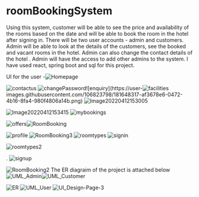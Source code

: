 # roomBookingSystem
 Using this system, customer will be able to see the price and availability of the rooms based on the date and will be able to book the room in the hotel after signing in. There will be two user accounts - admin and customers. Admin will be able to look at the details of the customers, see the booked and vacant rooms in the hotel. Admin can also change the contact details of the hotel . Admin will have the access to add other admins to the system. I have used react, spring boot and sql for this project.

UI for the user -![Homepage](https://user-images.githubusercontent.com/106823798/181648272-8c3f5a99-4a3d-4eeb-bc75-51cac228a205.png)

![contactus](https://user-images.githubusercontent.com/106823798/181648308-2a8f6557-a82a-4c2b-93f5-c935b0ec1021.png)
![changePassword](https://user-images.githubusercontent.com/106823798/181648311-6a117e1d-6ced-4e4e-ab36-9326300defb5.png)![enquiry](https://user-![facilities](https://user-images.githubusercontent.com/106823798/181648321-57257c7a-11fa-419c-aaba-f6d9b4332270.png)
images.githubusercontent.com/106823798/181648317-af3678e6-0472-4b16-8fa4-980f4806a14b.png)
![Image20220412153005](https://user-images.githubusercontent.com/106823798/181648347-0e326a9c-e52a-47d5-91c1-9ceb213f5fc5.png)

![Image20220412153415](https://user-images.githubusercontent.com/106823798/181648355-9db469e2-fa5c-4b96-8bc5-551d09b1b1f4.png)
![mybookings](https://user-images.githubusercontent.com/106823798/181648364-17b25d6a-af63-4dc7-9eb1-8e6073eb053a.png)

![offers](https://user-images.githubusercontent.com/106823798/181648373-6da4c8b9-e44e-4fb1-b134-85a2bdd42279.png)![RoomBooking](https://user-images.githubusercontent.com/106823798/181648385-5ac70aa0-fa41-4090-aea1-156515547671.png)


![profile](https://user-images.githubusercontent.com/106823798/181648378-477d515c-1095-4cbb-bd3b-cbe4581cbb02.png)
![RoomBooking3](https://user-images.githubusercontent.com/106823798/181648406-11ea9c92-23b6-4e49-8b8c-b107667f27aa.png)
![roomtypes](https://user-images.githubusercontent.com/106823798/181648415-515571ed-5d22-4f22-957c-56557afa8e73.png)
![signin](https://user-images.githubusercontent.com/106823798/181648429-dad12f75-b7cd-4947-9de6-e36eec7fc2e9.png)

![roomtypes2](https://user-images.githubusercontent.com/106823798/181648419-7c688af7-5b9f-4608-bace-85452b850e47.png)


.
![signup](https://user-images.githubusercontent.com/106823798/181648103-c3d247ff-21cc-4059-9575-fb082c08d725.png)

![RoomBooking2](https://user-images.githubusercontent.com/106823798/181648395-24d4b573-e405-450c-97a2-4c36139c380f.png)
The ER diagraim of the project is attached below
![UML_Admin](https://user-images.githubusercontent.com/106823798/181647964-1350a430-902e-463a-ab59-c0e815a00c3a.PNG)![UML_Customer](https://user-images.githubusercontent.com/106823798/181647977-f2e4e5a8-d0d9-42cf-9511-32b1347498f5.PNG)


![ER](https://user-images.githubusercontent.com/106823798/181647688-30055f86-2aab-47ae-b811-7dc8534100ed.png)
![UML_User](https://user-images.githubusercontent.com/106823798/181647982-65860748-2665-4d64-bb3b-5f27ab38cdd1.PNG)
![UI_Design-Page-3](https://user-images.githubusercontent.com/106823798/181648067-c5b3a600-45ec-43e2-a54a-15b43b010bcc.jpg)




